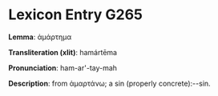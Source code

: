 # Lexicon Entry G265

**Lemma**: ἁμάρτημα

**Transliteration (xlit)**: hamártēma

**Pronunciation**: ham-ar'-tay-mah

**Description**:
from ἁμαρτάνω; a sin (properly concrete):--sin.
